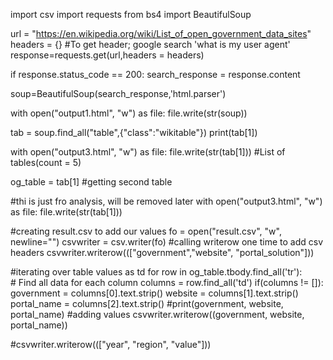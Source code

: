 import csv
import requests
from bs4 import BeautifulSoup

url = "https://en.wikipedia.org/wiki/List_of_open_government_data_sites"
headers = {}  #To get header; google search 'what is my user agent'
response=requests.get(url,headers = headers)

if response.status_code == 200:
    search_response = response.content

soup=BeautifulSoup(search_response,'html.parser')


with open("output1.html", "w") as file:
    file.write(str(soup))
    
tab = soup.find_all("table",{"class":"wikitable"})
print(tab[1])


with open("output3.html", "w") as file:
    file.write(str(tab[1]))
#List of tables(count = 5)

og_table = tab[1]
#getting second table

#thi is just fro analysis, will be removed later
with open("output3.html", "w") as file:
    file.write(str(tab[1]))

#creating result.csv to add our values
fo = open("result.csv", "w", newline="")
csvwriter = csv.writer(fo)
#calling writerow one time to add csv headers
csvwriter.writerow((["government","website", "portal_solution"]))

#iterating over table values as td
for row in og_table.tbody.find_all('tr'):    
    # Find all data for each column
    columns = row.find_all('td')
    if(columns != []):
        government = columns[0].text.strip()
        website = columns[1].text.strip()
        portal_name = columns[2].text.strip()
        #print(government, website, portal_name)
        #adding values
        csvwriter.writerow((government, website, portal_name))

#csvwriter.writerow((["year", "region", "value"]))